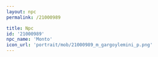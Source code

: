 ```yaml
---
layout: npc
permalink: /21000989

title: Npc
id: '21000989'
npc_name: 'Monto'
icon_url: 'portrait/mob/21000989_m_gargoylemini_p.png'
---
```

